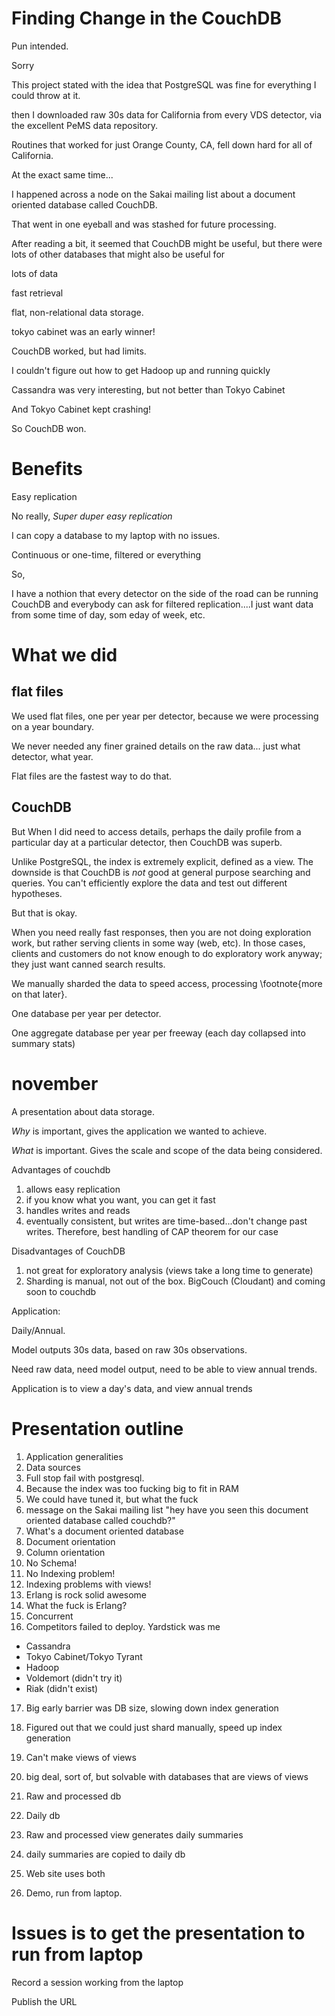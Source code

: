 # Finding Change in the CouchDB

Pun intended.

Sorry

This project stated with the idea that PostgreSQL was fine for
everything I could throw at it.

then I downloaded raw 30s data for California from every VDS detector,
via the excellent PeMS data repository.

Routines that  worked for just Orange County, CA, fell down hard for
all of California.


At the exact same time...

I happened across a node on the Sakai mailing list about a  document
oriented database called CouchDB.

That went in one eyeball and was stashed for future processing.

After reading a bit, it seemed that CouchDB might be useful, but there
were lots of other databases that might also be useful for

lots of data

fast retrieval

flat, non-relational data storage.

tokyo cabinet was an early winner!

CouchDB worked, but had limits.

I couldn't figure out how to get Hadoop up and running quickly

Cassandra was very interesting, but not better than Tokyo Cabinet

And Tokyo Cabinet kept crashing!

So CouchDB won.



# Benefits

Easy replication

No really, *Super duper easy replication*

I can copy a database to my laptop with no issues.

Continuous or one-time, filtered or everything

So,

I have a nothion that every detector on the side of the road can be
running CouchDB and everybody can ask for filtered replication....I
just want data from some time of day, som eday of week, etc.


# What we did

## flat files

We used flat files, one per year per detector, because we were
processing on a year boundary.

We never needed any finer grained details on the raw data... just what
detector, what year.

Flat files are the fastest way to do that.

## CouchDB

But When I did need to access details, perhaps the daily profile from
a particular day at a particular detector, then CouchDB was superb.

Unlike PostgreSQL, the index is extremely explicit, defined as a
view. The downside is that CouchDB is *not* good at general purpose
searching and queries.  You can't efficiently explore the data and
test out different hypotheses.

But that is okay.

When you need really fast responses, then you are not doing
exploration work, but rather serving clients in some way (web, etc).
In those cases, clients and customers do not know enough to do
exploratory work anyway; they just want canned search results.

We manually sharded the data to speed access, processing
\footnote{more on that later}.

One database per year per detector.

One aggregate database per year per freeway (each day collapsed into
summary stats)

# november

A presentation about data storage.

*Why* is important, gives the application we wanted to achieve.

*What* is important.  Gives the scale and scope of the data being
considered.

Advantages of couchdb

1. allows easy replication
2. if you know what you want, you can get it fast
3. handles writes and reads
4. eventually consistent, but writes are time-based...don't change
past writes.  Therefore, best handling of CAP theorem for our case

Disadvantages of CouchDB

1. not great for exploratory analysis (views take a long time to
generate)
2. Sharding is manual, not out of the box.  BigCouch (Cloudant) and
coming soon to couchdb

Application:

Daily/Annual.

Model outputs 30s data, based on raw 30s observations.

Need raw data, need model output, need to be able to view annual
trends.

Application is to view a day's data, and view annual trends



# Presentation outline

1. Application generalities
2. Data sources
3. Full stop fail with postgresql.
4. Because the index was too fucking big to fit in RAM
5. We could have tuned it, but what the fuck
6. message on the Sakai mailing list "hey have you seen this document
oriented database called couchdb?"
7. What's a document oriented database
8. Document orientation
9. Column orientation
10.  No Schema!
11. No Indexing problem!
12. Indexing problems with views!
13. Erlang is rock solid awesome
14. What the fuck is Erlang?
15. Concurrent
16. Competitors failed to deploy.  Yardstick was me
   * Cassandra
   * Tokyo Cabinet/Tokyo Tyrant
   * Hadoop
   * Voldemort (didn't try it)
   * Riak (didn't exist)
17. Big early barrier was DB size, slowing down index generation
18. Figured out that we could just shard manually, speed up index
generation
19. Can't make views of views
20. big deal, sort of, but solvable with databases that are views of
views
21. Raw and processed db
22. Daily db
23. Raw and processed view generates daily summaries
24. daily summaries are copied to daily db
25. Web site uses both

26. Demo, run from laptop.

# Issues is to get the presentation to run from laptop

Record a session working from the laptop

Publish the URL







































